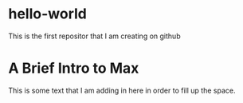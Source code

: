 # hello-world
This is the first repositor that I am creating on github

<h1>A Brief Intro to Max</h1>

<p>This is some text that I am adding in here in order to fill up the space.</p>
